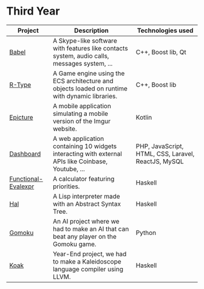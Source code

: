 # Third Year

| Project | Description | Technologies used |
|---------|-------------|-------------------|
| [Babel] | A Skype-like software with features like contacts system, audio calls, messages system, ... | C++, Boost lib, Qt |
| [R-Type] | A Game engine using the ECS architecture and objects loaded on runtime with dynamic libraries. | C++, Boost lib |
| [Epicture] | A mobile application simulating a mobile version of the Imgur website. | Kotlin |
| [Dashboard] | A web application containing 10 widgets interacting with external APIs like Coinbase, Youtube, ... | PHP, JavaScript, HTML, CSS, Laravel, ReactJS, MySQL |
| [Functional-Evalexpr] | A calculator featuring priorities. | Haskell |
| [Hal] | A Lisp interpreter made with an Abstract Syntax Tree. | Haskell |
| [Gomoku] | An AI project where we had to make an AI that can beat any player on the Gomoku game. | Python |
| [Koak] | Year-End project, we had to make a Kaleidoscope language compiler using LLVM. | Haskell |

[Babel]: https://github.com/kevinpruvost/kevinpruvost_epitech/tree/master/ThirdYear/Babel
[R-Type]: https://github.com/kevinpruvost/kevinpruvost_epitech/tree/master/ThirdYear/R-type
[Epicture]: https://github.com/kevinpruvost/kevinpruvost_epitech/tree/master/ThirdYear/Epicture
[Dashboard]: https://github.com/kevinpruvost/kevinpruvost_epitech/tree/master/ThirdYear/Dashboard
[Functional-Evalexpr]: https://github.com/kevinpruvost/kevinpruvost_epitech/tree/master/ThirdYear/Functional-Evalexpr
[Hal]: https://github.com/kevinpruvost/kevinpruvost_epitech/tree/master/ThirdYear/Hal
[Gomoku]: https://github.com/kevinpruvost/kevinpruvost_epitech/tree/master/ThirdYear/Gomoku
[Koak]: https://github.com/kevinpruvost/kevinpruvost_epitech/tree/master/ThirdYear/Koak
